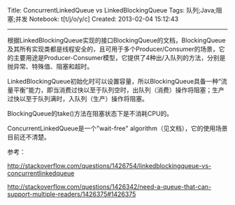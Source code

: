 Title: ConcurrentLinkedQueue vs LinkedBlockingQueue
Tags: 队列;Java;阻塞;并发
Notebook: t[t/j/o/y/c]
Created: 2013-02-04 15:12:43

------

根据LinkedBlockingQueue实现的接口BlockingQueue的文档，BlockingQueue及其所有实现类都是线程安全的，且可用于多个Producer/Consumer的场景，它的主要用途是Producer-Consumer模型，它提供了4种出/入队列的方法，分别是抛异常、特殊值、阻塞和超时。

LinkedBlockingQueue初始化时可以设置容量，所以BlockingQueue具备一种“流量平衡”能力，即当消费过快以至于队列空时，出队列（消费）操作将阻塞；生产过快以至于队列满时，入队列（生产）操作将阻塞。

BlockingQueue的take()方法在阻塞状态下是不消耗CPU的。

 

ConcurrentLinkedQueue是一个"wait-free" algorithm（见文档），它的使用场景目前还不清楚。

 

参考：

 http://stackoverflow.com/questions/1426754/linkedblockingqueue-vs-concurrentlinkedqueue 

 http://stackoverflow.com/questions/1426342/need-a-queue-that-can-support-multiple-readers/1426375#1426375